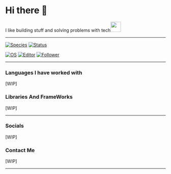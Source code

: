 # Hi there 👋

I like building stuff and solving problems with tech<img src="https://media.giphy.com/media/WUlplcMpOCEmTGBtBW/giphy.gif" width="32">

---

[![Species](https://img.shields.io/badge/Species-Homo_sapiens-success?style=flat-square&logo=mailchimp&logoColor=white)](https://en.wikipedia.org/wiki/Homo_sapiens)
[![Status](https://img.shields.io/badge/Status-Stable-success?style=flat-square&logo=gravatar&logoColor=white)](https://en.wikipedia.org/wiki/Life)

[![OS](https://img.shields.io/badge/OS-Linux-informational?style=flat-square&logo=linux&logoColor=white)](https://en.wikipedia.org/wiki/Linux)
[![Editor](https://img.shields.io/badge/Editor-VSCode-blue?style=flat-square&logo=visual-studio-code&logoColor=white)](https://code.visualstudio.com/)
[![Follower](https://img.shields.io/github/followers/noob77777?label=Follow&style=social)](https://github.com/noob77777)

---

### Languages I have worked with

[WIP]

### Libraries And FrameWorks

[WIP]

---

### Socials

[WIP]

### Contact Me

[WIP]

---
